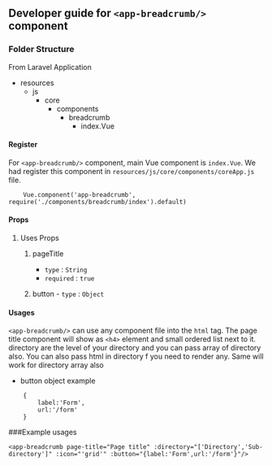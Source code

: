 ## Developer guide for `<app-breadcrumb/>` component

### Folder Structure

From Laravel Application

- resources
    - js
        - core
            - components
                - breadcrumb
                    - index.Vue

#### Register
For `<app-breadcrumb/>` component, main Vue component is `index.Vue`. We had register this component in ```resources/js/core/components/coreApp.js``` file.

```Resfister
	Vue.component('app-breadcrumb', require('./components/breadcrumb/index').default)
```

#### Props

1. Uses Props

	1. pageTitle
        - `type` : `String`
        - `required` : `true`

    4. button
            - `type` : `Object`


#### Usages
`<app-breadcrumb/>` can use any component file into the `html` tag. The page title component will show as `<h4>` element and small ordered list next to it.
directory are the level of your directory and you can pass array of directory also. You can also pass html in directory f you need to render any. Same will work for directory array also  

- button object example
```
    {
        label:'Form',
        url:'/form'
    }

```

###Example usages
```
<app-breadcrumb page-title="Page title" :directory="['Directory','Sub-directory']" :icon="'grid'" :button="{label:'Form',url:'/form'}"/>
```